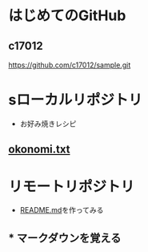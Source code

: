 # はじめてのGitHub
## c17012
<https://github.com/c17012/sample.git>

# sローカルリポジトリ
*  お好み焼きレシピ
## [okonomi.txt](okonomi.txt)

# リモートリポジトリ
*  [README.md](README.md)を作ってみる
## * マークダウンを覚える